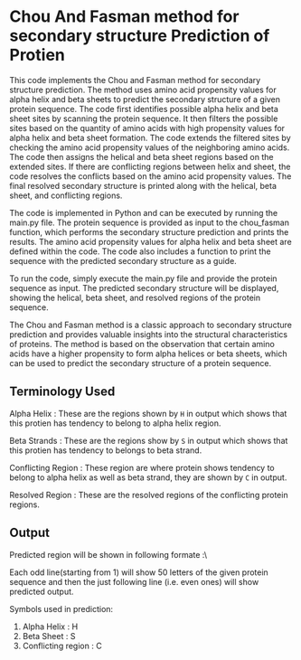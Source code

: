 # Chou And Fasman method for secondary structure Prediction of Protien
This code implements the Chou and Fasman method for secondary structure prediction. The method uses amino acid propensity values for alpha helix and beta sheets to predict the secondary structure of a given protein sequence. The code first identifies possible alpha helix and beta sheet sites by scanning the protein sequence. It then filters the possible sites based on the quantity of amino acids with high propensity values for alpha helix and beta sheet formation. The code extends the filtered sites by checking the amino acid propensity values of the neighboring amino acids. The code then assigns the helical and beta sheet regions based on the extended sites. If there are conflicting regions between helix and sheet, the code resolves the conflicts based on the amino acid propensity values. The final resolved secondary structure is printed along with the helical, beta sheet, and conflicting regions.

The code is implemented in Python and can be executed by running the main.py file. The protein sequence is provided as input to the chou_fasman function, which performs the secondary structure prediction and prints the results. The amino acid propensity values for alpha helix and beta sheet are defined within the code. The code also includes a function to print the sequence with the predicted secondary structure as a guide.

To run the code, simply execute the main.py file and provide the protein sequence as input. The predicted secondary structure will be displayed, showing the helical, beta sheet, and resolved regions of the protein sequence.

The Chou and Fasman method is a classic approach to secondary structure prediction and provides valuable insights into the structural characteristics of proteins. The method is based on the observation that certain amino acids have a higher propensity to form alpha helices or beta sheets, which can be used to predict the secondary structure of a protein sequence.

## Terminology Used
Alpha Helix : These are the regions shown by `H` in output which shows that this protien has tendency to belong to alpha helix region.

Beta Strands : These are the regions show by `S` in output which shows that this protien has tendency to belongs to beta strand.

Conflicting Region : These region are where protein shows tendency to belong to alpha helix as well as beta strand, they are shown by `C` in output.

Resolved Region : These are the resolved regions of the conflicting protein regions.

## Output
Predicted region will be shown in following formate :\

Each odd line(starting from 1) will show 50 letters of the given protein sequence and then the just following line (i.e. even ones) will show predicted output.

Symbols used in prediction:

1. Alpha Helix : H
2. Beta Sheet : S
3. Conflicting region : C